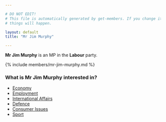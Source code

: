```yaml
---

# DO NOT EDIT!
# This file is automatically generated by get-members. If you change it, bad
# things will happen.

layout: default
title: "Mr Jim Murphy"

---
```


**Mr Jim Murphy** is an MP in the **Labour** party.

{% include members/mr-jim-murphy.md %}

### What is Mr Jim Murphy interested in?


* [Economy](/interests/economy.html)
* [Employment](/interests/employment.html)
* [International Affairs](/interests/international-affairs.html)
* [Defence](/interests/defence.html)
* [Consumer Issues](/interests/consumer-issues.html)
* [Sport](/interests/sport.html)
